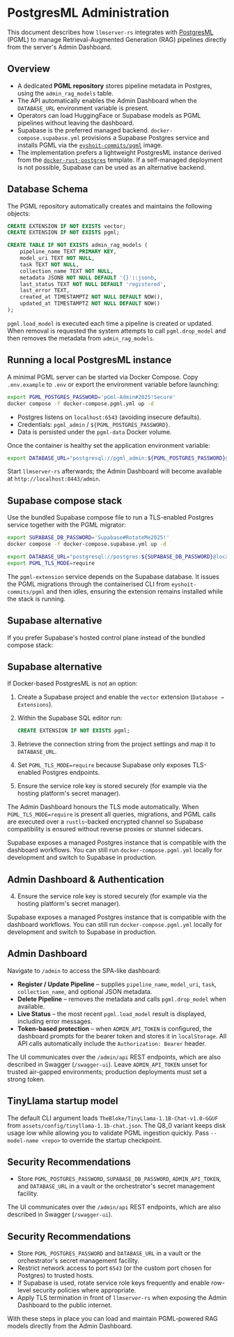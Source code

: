# PostgresML Administration

This document describes how `llmserver-rs` integrates with [PostgresML](https://postgresml.org/) (PGML) to manage Retrieval-Augmented Generation (RAG) pipelines directly from the server's Admin Dashboard.

## Overview

* A dedicated **PGML repository** stores pipeline metadata in Postgres, using the `admin_rag_models` table.
* The API automatically enables the Admin Dashboard when the `DATABASE_URL` environment variable is present.
* Operators can load HuggingFace or Supabase models as PGML pipelines without leaving the dashboard.
* Supabase is the preferred managed backend. `docker-compose.supabase.yml` provisions a Supabase Postgres service and installs PGML via the [`eyshoit-commits/pgml`](https://github.com/eyshoit-commits/pgml) image.
* The implementation prefers a lightweight PostgresML instance derived from the [`docker-rust-postgres`](https://github.com/docker/docker-rust-postgres/) template. If a self-managed deployment is not possible, Supabase can be used as an alternative backend.

## Database Schema

The PGML repository automatically creates and maintains the following objects:

```sql
CREATE EXTENSION IF NOT EXISTS vector;
CREATE EXTENSION IF NOT EXISTS pgml;

CREATE TABLE IF NOT EXISTS admin_rag_models (
    pipeline_name TEXT PRIMARY KEY,
    model_uri TEXT NOT NULL,
    task TEXT NOT NULL,
    collection_name TEXT NOT NULL,
    metadata JSONB NOT NULL DEFAULT '{}'::jsonb,
    last_status TEXT NOT NULL DEFAULT 'registered',
    last_error TEXT,
    created_at TIMESTAMPTZ NOT NULL DEFAULT NOW(),
    updated_at TIMESTAMPTZ NOT NULL DEFAULT NOW()
);
```

`pgml.load_model` is executed each time a pipeline is created or updated. When removal is requested the system attempts to call `pgml.drop_model` and then removes the metadata from `admin_rag_models`.

## Running a local PostgresML instance

A minimal PGML server can be started via Docker Compose. Copy `.env.example` to `.env` or export the environment variable before launching:

```bash
export PGML_POSTGRES_PASSWORD='pGml-Admin#2025!Secure'
docker compose -f docker-compose.pgml.yml up -d
```

* Postgres listens on `localhost:6543` (avoiding insecure defaults).
* Credentials: `pgml_admin` / `${PGML_POSTGRES_PASSWORD}`.
* Data is persisted under the `pgml-data` Docker volume.

Once the container is healthy set the application environment variable:

```bash
export DATABASE_URL="postgresql://pgml_admin:${PGML_POSTGRES_PASSWORD}@localhost:6543/pgml"
```

Start `llmserver-rs` afterwards; the Admin Dashboard will become available at `http://localhost:8443/admin`.

## Supabase compose stack

Use the bundled Supabase compose file to run a TLS-enabled Postgres service together with the PGML migrator:

```bash
export SUPABASE_DB_PASSWORD='Supabase#RotateMe2025!'
docker compose -f docker-compose.supabase.yml up -d

export DATABASE_URL="postgresql://postgres:${SUPABASE_DB_PASSWORD}@localhost:7654/postgres"
export PGML_TLS_MODE=require
```

The `pgml-extension` service depends on the Supabase database. It issues the PGML migrations through the containerised CLI from `eyshoit-commits/pgml` and then idles, ensuring the extension remains installed while the stack is running.

## Supabase alternative

If you prefer Supabase's hosted control plane instead of the bundled compose stack:
## Supabase alternative

If Docker-based PostgresML is not an option:

1. Create a Supabase project and enable the `vector` extension (`Database → Extensions`).
2. Within the Supabase SQL editor run:

   ```sql
   CREATE EXTENSION IF NOT EXISTS pgml;
   ```

3. Retrieve the connection string from the project settings and map it to `DATABASE_URL`.
4. Set `PGML_TLS_MODE=require` because Supabase only exposes TLS-enabled Postgres endpoints.
5. Ensure the service role key is stored securely (for example via the hosting platform's secret manager).

The Admin Dashboard honours the TLS mode automatically. When `PGML_TLS_MODE=require` is present all queries, migrations, and PGML calls are executed over a `rustls`-backed encrypted channel so Supabase compatibility is ensured without reverse proxies or stunnel sidecars.

Supabase exposes a managed Postgres instance that is compatible with the dashboard workflows. You can still run `docker-compose.pgml.yml` locally for development and switch to Supabase in production.

## Admin Dashboard & Authentication
4. Ensure the service role key is stored securely (for example via the hosting platform's secret manager).

Supabase exposes a managed Postgres instance that is compatible with the dashboard workflows. You can still run `docker-compose.pgml.yml` locally for development and switch to Supabase in production.

## Admin Dashboard

Navigate to `/admin` to access the SPA-like dashboard:

* **Register / Update Pipeline** – supplies `pipeline_name`, `model_uri`, `task`, `collection_name`, and optional JSON metadata.
* **Delete Pipeline** – removes the metadata and calls `pgml.drop_model` when available.
* **Live Status** – the most recent `pgml.load_model` result is displayed, including error messages.
* **Token-based protection** – when `ADMIN_API_TOKEN` is configured, the dashboard prompts for the bearer token and stores it in `localStorage`. All API calls automatically include the `Authorization: Bearer` header.

The UI communicates over the `/admin/api` REST endpoints, which are also described in Swagger (`/swagger-ui`). Leave `ADMIN_API_TOKEN` unset for trusted air-gapped environments; production deployments must set a strong token.

## TinyLlama startup model

The default CLI argument loads `TheBloke/TinyLlama-1.1B-Chat-v1.0-GGUF` from `assets/config/tinyllama-1.1b-chat.json`. The Q8_0 variant keeps disk usage low while allowing you to validate PGML ingestion quickly. Pass `--model-name <repo>` to override the startup checkpoint.

## Security Recommendations

* Store `PGML_POSTGRES_PASSWORD`, `SUPABASE_DB_PASSWORD`, `ADMIN_API_TOKEN`, and `DATABASE_URL` in a vault or the orchestrator's secret management facility.

The UI communicates over the `/admin/api` REST endpoints, which are also described in Swagger (`/swagger-ui`).

## Security Recommendations

* Store `PGML_POSTGRES_PASSWORD` and `DATABASE_URL` in a vault or the orchestrator's secret management facility.
* Restrict network access to port `6543` (or the custom port chosen for Postgres) to trusted hosts.
* If Supabase is used, rotate service role keys frequently and enable row-level security policies where appropriate.
* Apply TLS termination in front of `llmserver-rs` when exposing the Admin Dashboard to the public internet.

With these steps in place you can load and maintain PGML-powered RAG models directly from the Admin Dashboard.
